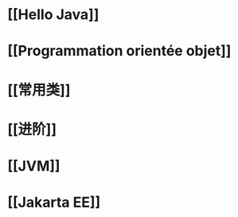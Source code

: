 
# [[Hello Java]]

# [[Programmation orientée objet]]

# [[常用类]]

# [[进阶]]

# [[JVM]]

# [[Jakarta EE]]








